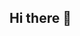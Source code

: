 ## Hi there 👋

<!--
**jayeshdpu/jayeshdpu** is a ✨ _special_ ✨ repository because its `README.md` (this file) appears on your GitHub profile.

Here are some ideas to get you started:

- 🔭 I’m currently working on ui/ux design ...
- 🌱 I’m currently learning figma ...
- 👯 I’m looking to collaborate on figma commnites...
- 🤔 I’m looking for help with ...
- 💬 Ask me about 3d designer...
- 📫 How to reach me: ...
- 😄 Pronouns: ...
- ⚡ Fun fact: ...
-->
